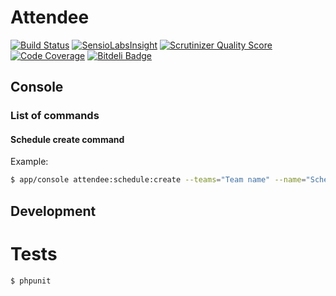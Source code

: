 # Attendee

[![Build Status](https://travis-ci.org/matejvelikonja/attendee.png?branch=master)](https://travis-ci.org/matejvelikonja/attendee)
[![SensioLabsInsight](https://insight.sensiolabs.com/projects/74b322c6-707e-40ff-a390-7ede494c4c55/mini.png)](https://insight.sensiolabs.com/projects/74b322c6-707e-40ff-a390-7ede494c4c55)
[![Scrutinizer Quality Score](https://scrutinizer-ci.com/g/matejvelikonja/attendee/badges/quality-score.png?s=c9c14ac68c0abcaf36164a6884b19e5f4eaed882)](https://scrutinizer-ci.com/g/matejvelikonja/attendee/)
[![Code Coverage](https://scrutinizer-ci.com/g/matejvelikonja/attendee/badges/coverage.png?s=725e5c1ed511243ac7f1fd1aec5f46fe6d917c77)](https://scrutinizer-ci.com/g/matejvelikonja/attendee/)
[![Bitdeli Badge](https://d2weczhvl823v0.cloudfront.net/matejvelikonja/attendee/trend.png)](https://bitdeli.com/free "Bitdeli Badge")

## Console

### List of commands

#### Schedule create command

Example:
```bash
$ app/console attendee:schedule:create --teams="Team name" --name="Schedule name" --startsAt="now" --endsAt="+1 month" --rRule="FREQ=WEEKLY;BYDAY=TH;BYHOUR=18"
```

## Development

# Tests

```bash
$ phpunit
```
